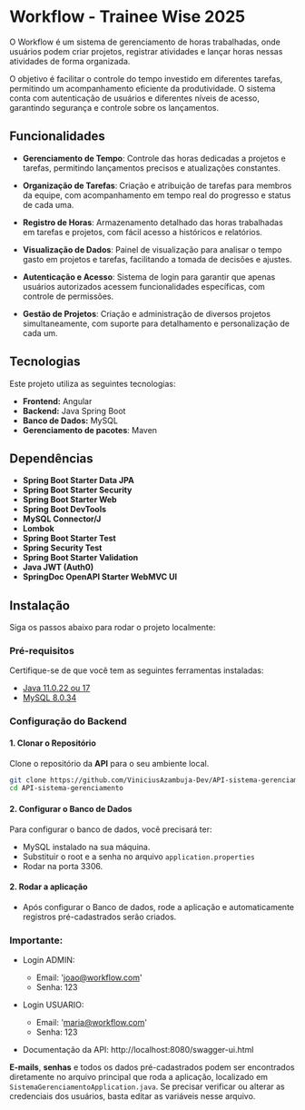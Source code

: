# Workflow - Trainee Wise 2025

O Workflow é um sistema de gerenciamento de horas trabalhadas, onde usuários podem criar projetos, registrar atividades e lançar horas nessas atividades de forma organizada.

O objetivo é facilitar o controle do tempo investido em diferentes tarefas, permitindo um acompanhamento eficiente da produtividade. O sistema conta com autenticação de usuários e diferentes níveis de acesso, garantindo segurança e controle sobre os lançamentos.

## Funcionalidades

- **Gerenciamento de Tempo**: Controle das horas dedicadas a projetos e tarefas, permitindo lançamentos precisos e atualizações constantes.

- **Organização de Tarefas**: Criação e atribuição de tarefas para membros da equipe, com acompanhamento em tempo real do progresso e status de cada uma.

- **Registro de Horas**: Armazenamento detalhado das horas trabalhadas em tarefas e projetos, com fácil acesso a históricos e relatórios.

- **Visualização de Dados**: Painel de visualização para analisar o tempo gasto em projetos e tarefas, facilitando a tomada de decisões e ajustes.

- **Autenticação e Acesso**: Sistema de login para garantir que apenas usuários autorizados acessem funcionalidades específicas, com controle de permissões.

- **Gestão de Projetos**: Criação e administração de diversos projetos simultaneamente, com suporte para detalhamento e personalização de cada um.

## Tecnologias

Este projeto utiliza as seguintes tecnologias:

- **Frontend:** Angular
- **Backend:** Java Spring Boot
- **Banco de Dados:** MySQL
- **Gerenciamento de pacotes**: Maven

## Dependências

- **Spring Boot Starter Data JPA**  
- **Spring Boot Starter Security**  
- **Spring Boot Starter Web**  
- **Spring Boot DevTools**  
- **MySQL Connector/J**  
- **Lombok**  
- **Spring Boot Starter Test**  
- **Spring Security Test**  
- **Spring Boot Starter Validation**  
- **Java JWT (Auth0)**  
- **SpringDoc OpenAPI Starter WebMVC UI** 

## Instalação

Siga os passos abaixo para rodar o projeto localmente:

### Pré-requisitos

Certifique-se de que você tem as seguintes ferramentas instaladas:

- [Java 11.0.22 ou 17](https://www.oracle.com/br/java/technologies/downloads/)
- [MySQL 8.0.34](https://dev.mysql.com/downloads/installer/)

### Configuração do Backend

#### 1. Clonar o Repositório

Clone o repositório da **API** para o seu ambiente local.

```bash
git clone https://github.com/ViniciusAzambuja-Dev/API-sistema-gerenciamento.git
cd API-sistema-gerenciamento
```

#### 2. Configurar o Banco de Dados

Para configurar o banco de dados, você precisará ter: 
- MySQL instalado na sua máquina.
- Substituir o root e a senha no arquivo `application.properties`
- Rodar na porta 3306.

#### 2. Rodar a aplicação
- Após configurar o Banco de dados, rode a aplicação e automaticamente registros pré-cadastrados serão criados.

### **Importante:**

- Login ADMIN:
    - Email: 'joao@workflow.com'
    - Senha: 123

- Login USUARIO:
    - Email: 'maria@workflow.com'
    - Senha: 123

- Documentação da API: http://localhost:8080/swagger-ui.html


 **E-mails**, **senhas** e todos os dados pré-cadastrados podem ser encontrados diretamente no arquivo principal que roda a aplicação, localizado em `SistemaGerenciamentoApplication.java`. Se precisar verificar ou alterar as credenciais dos usuários, basta editar as variáveis nesse arquivo.